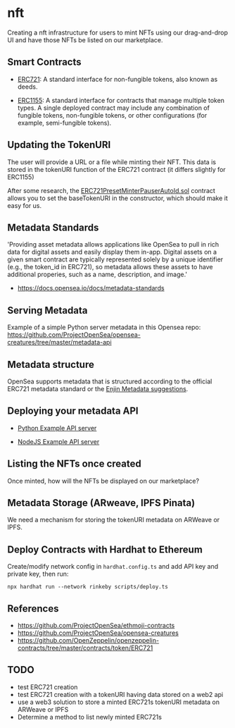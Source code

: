 # nft

Creating a nft infrastructure for users to mint NFTs using our drag-and-drop UI and have those NFTs be listed on our marketplace.

## Smart Contracts 

* [ERC721](https://eips.ethereum.org/EIPS/eip-721): A standard interface for non-fungible tokens, also known as deeds.
 
* [ERC1155](https://0xjac.github.io/EIPs/EIPS/eip-1155): A standard interface for contracts that manage multiple token types. A single deployed contract may include any combination of fungible tokens, non-fungible tokens, or other configurations (for example, semi-fungible tokens).

## Updating the TokenURI

The user will provide a URL or a file while minting their NFT. This data is stored in the tokenURI function of the ERC721 contract (it differs slightly for ERC1155)

After some research, the [ERC721PresetMinterPauserAutoId.sol](https://github.com/zapproject/nft/blob/main/contracts/ERC721PresetMinterPauserAutoId.sol) contract allows you to set the baseTokenURI in the constructor, which should make it easy for us. 

## Metadata Standards

'Providing asset metadata allows applications like OpenSea to pull in rich data for digital assets and easily display them in-app. Digital assets on a given smart contract are typically represented solely by a unique identifier (e.g., the token_id in ERC721), so metadata allows these assets to have additional properies, such as a name, description, and image.'

* https://docs.opensea.io/docs/metadata-standards

## Serving Metadata

Example of a simple Python server metadata in this Opensea repo: https://github.com/ProjectOpenSea/opensea-creatures/tree/master/metadata-api

## Metadata structure

OpenSea supports metadata that is structured according to the official ERC721 metadata standard or the [Enjin Metadata suggestions](https://github.com/ethereum/EIPs/blob/master/EIPS/eip-1155.md#erc-1155-metadata-uri-json-schema).

## Deploying your metadata API

* [Python Example API server](https://github.com/ProjectOpenSea/metadata-api-python)

* [NodeJS Example API server](https://github.com/ProjectOpenSea/metadata-api-python)

## Listing the NFTs once created

Once minted, how will the NFTs be displayed on our marketplace?

## Metadata Storage (ARweave, IPFS Pinata)

We need a mechanism for storing the tokenURI metadata on ARWeave or IPFS. 

## Deploy Contracts with Hardhat to Ethereum

Create/modify network config in `hardhat.config.ts` and add API key and private key, then run:

`npx hardhat run --network rinkeby scripts/deploy.ts`

## References

* https://github.com/ProjectOpenSea/ethmoji-contracts
* https://github.com/ProjectOpenSea/opensea-creatures
* https://github.com/OpenZeppelin/openzeppelin-contracts/tree/master/contracts/token/ERC721

## TODO

* test ERC721 creation
* test ERC721 creation with a tokenURI having data stored on a web2 api
* use a web3 solution to store a minted ERC721s tokenURI metadata on ARWeave or IPFS
* Determine a method to list newly minted ERC721s
